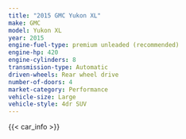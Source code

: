 ```yaml
---
title: "2015 GMC Yukon XL"
make: GMC
model: Yukon XL
year: 2015
engine-fuel-type: premium unleaded (recommended)
engine-hp: 420
engine-cylinders: 8
transmission-type: Automatic
driven-wheels: Rear wheel drive
number-of-doors: 4
market-category: Performance
vehicle-size: Large
vehicle-style: 4dr SUV
---
```


{{< car_info >}}
